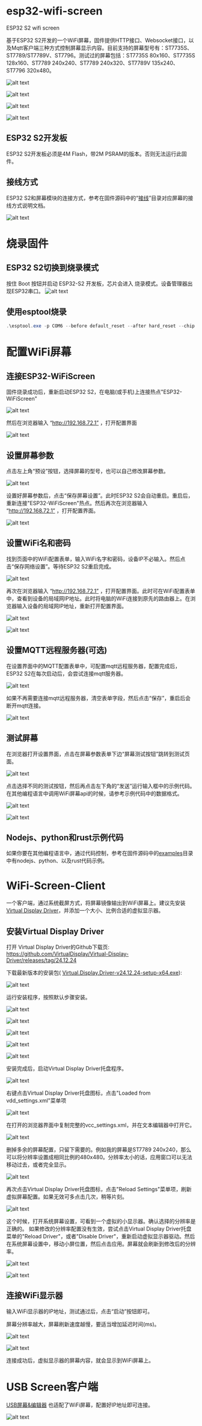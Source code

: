# esp32-wifi-screen
 ESP32 S2 wifi screen
 
 基于ESP32 S2开发的一个WiFi屏幕，固件提供HTTP接口、Websocket接口，以及Mqtt客户端三种方式控制屏幕显示内容。目前支持的屏幕型号有：ST7735S、ST7789/ST7789V、ST7796。测试过的屏幕包括：ST7735S 80x160、ST7735S 128x160、ST7789 240x240、ST7789 240x320、ST7789V 135x240、ST7796 320x480。

 ![alt text](./images/screen0.jpg)

 ![alt text](./images/screen1.jpg)

 ![alt text](./images/screen2.jpg)

 ![alt text](./images/screen3.jpg)

 ## ESP32 S2开发板

 ESP32 S2开发板必须是4M Flash，带2M PSRAM的版本。否则无法运行此固件。

 ## 接线方式

ESP32 S2和屏幕模块的连接方式，参考在固件源码中的“[接线](https://github.com/planet0104/esp32-wifi-screen/tree/main/scr/%E6%8E%A5%E7%BA%BF)”目录对应屏幕的接线方式说明文档。

![alt text](./images/connect.jpg)

# 烧录固件

## ESP32 S2切换到烧录模式
按住 Boot 按钮并启动 ESP32-S2 开发板，芯片会进入 烧录模式。设备管理器出现ESP32串口。
![alt text](./images/esp32s2boot.jpg)

## 使用esptool烧录
```powershell
.\esptool.exe -p COM6 --before default_reset --after hard_reset --chip esp32s2 write_flash 0x1000 .\bootloader.bin 0x8000 .\partitions.bin 0x10000 esp32-wifi-screen.bin
```

# 配置WiFi屏幕

## 连接ESP32-WiFiScreen
固件烧录成功后，重新启动ESP32 S2，在电脑(或手机)上连接热点"ESP32-WiFiScreen"

![alt text](./images/setup0.jpg)

然后在浏览器输入 “http://192.168.72.1” ，打开配置界面

![alt text](./images/setup1.jpg)

## 设置屏幕参数

点击左上角“预设”按钮，选择屏幕的型号，也可以自己修改屏幕参数。

![alt text](./images/setup2.jpg)

设置好屏幕参数后，点击“保存屏幕设置”。此时ESP32 S2会自动重启。重启后，重新连接"ESP32-WiFiScreen"热点。然后再次在浏览器输入 “http://192.168.72.1” ，打开配置界面。

![alt text](./images/setup3.jpg)

## 设置WiFi名和密码

找到页面中的WiFi配置表单，输入WiFi名字和密码，设备IP不必输入。然后点击“保存网络设置”。等待ESP32 S2重启完成。

![alt text](./images/setup4.jpg)

再次在浏览器输入 “http://192.168.72.1” ，打开配置界面。此时可在WiFi配置表单中，查看到设备的局域网IP地址。此时将电脑的WiFi连接到原先的路由器上。在浏览器输入设备的局域网IP地址，重新打开配置界面。

![alt text](./images/setup5.jpg)

![alt text](./images/setup6.jpg)

## 设置MQTT远程服务器(可选)

在设置界面中的MQTT配置表单中，可配置mqtt远程服务器，配置完成后，ESP32 S2在每次启动后，会尝试连接mqtt服务器。

![alt text](./images/setup7.jpg)

如果不再需要连接mqtt远程服务器，清空表单字段，然后点击“保存”，重启后会断开mqtt连接。

![alt text](./images/setup8.jpg)

## 测试屏幕

在浏览器打开设置界面，点击在屏幕参数表单下边“屏幕测试按钮”跳转到测试页面。

![alt text](./images/setup9.jpg)

点击选择不同的测试按钮，然后再点击左下角的“发送”运行输入框中的示例代码。在其他编程语言中调用WiFi屏幕api的时候，请参考示例代码中的数据格式。

![alt text](./images/setup10.jpg)

![alt text](./images/setup11.jpg)

## Nodejs、python和rust示例代码

如果你要在其他编程语言中，通过代码控制，参考在固件源码中的[examples](https://github.com/planet0104/esp32-wifi-screen/tree/main/scr/examples)目录中有nodejs、python、以及rust代码示例。

# WiFi-Screen-Client

一个客户端，通过系统截屏方式，将屏幕镜像输出到WiFi屏幕上。建议先安装[Virtual Display Driver](https://github.com/VirtualDisplay/Virtual-Display-Driver)，并添加一个大小、比例合适的虚拟显示器。

## 安装Virtual Display Driver

打开 Virtual Display Driver的Github下载页:
https://github.com/VirtualDisplay/Virtual-Display-Driver/releases/tag/24.12.24

下载最新版本的安装包( [Virtual.Display.Driver-v24.12.24-setup-x64.exe](https://github.com/VirtualDisplay/Virtual-Display-Driver/releases/download/24.12.24/Virtual.Display.Driver-v24.12.24-setup-x64.exe)):

![alt text](./images/vdd0.jpg)

运行安装程序，按照默认步骤安装。

![alt text](./images/vdd1.jpg)

![alt text](./images/vdd2.jpg)

![alt text](./images/vdd3.jpg)

![alt text](./images/vdd4.jpg)

![alt text](./images/vdd5.jpg)

安装完成后，启动Virtual Display Driver托盘程序。

![alt text](./images/vdd6.jpg)

右键点击Virtual Display Driver托盘图标，点击"Loaded from vdd_settings.xml"菜单项

![alt text](./images/vdd7.jpg)

在打开的浏览器界面中复制完整的vcc_settings.xml，并在文本编辑器中打开它。

![alt text](./images/vdd8.jpg)

删掉多余的屏幕配置，只留下需要的。例如我的屏幕是ST7789 240x240，那么可以将分辨率设置成相同比例的480x480。分辨率太小的话，应用窗口可以无法移动过去，或者完全显示。

![alt text](./images/vdd9.jpg)

再次点击Virtual Display Driver托盘图标，点击"Reload Settings"菜单项，刷新虚拟屏幕配置。如果无效可多点击几次，稍等片刻。

![alt text](./images/vdd10.jpg)

这个时候，打开系统屏幕设置，可看到一个虚拟的小显示器。确认选择的分辨率是正确的。
如果修改的分辨率配置没有生效，尝试点击Virtual Display Driver托盘菜单的"Reload Driver"，或者"Disable Driver"，重新启动虚拟显示器驱动。然后在系统屏幕设置中，移动小屏位置，然后点击应用。屏幕就会刷新到修改后的分辨率。

![alt text](./images/vdd11.jpg)

![alt text](./images/vdd12.jpg)

## 连接WiFi显示器

输入WiFi显示器的IP地址，测试通过后，点击“启动”按钮即可。

屏幕分辨率越大，屏幕刷新速度越慢，要适当增加延迟时间(ms)。

![alt text](./images/client0.jpg)

![alt text](./images/client.jpg)

连接成功后，虚拟显示器的屏幕内容，就会显示到WiFi屏幕上。

# USB Screen客户端

[USB屏幕&编辑器](https://github.com/planet0104/USB-Screen) 也适配了WiFi屏幕，配置好IP地址即可连接。

![alt text](./images/editor1.jpg)
